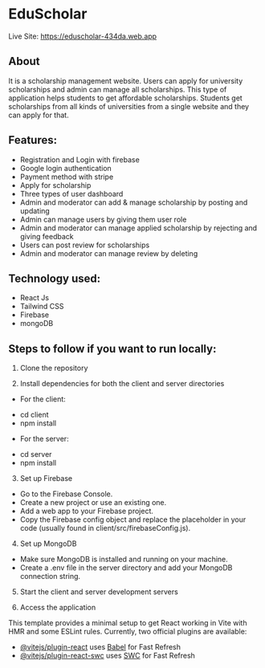 # EduScholar

Live Site: https://eduscholar-434da.web.app

## About
It is a scholarship management website. Users can apply for university scholarships and admin can manage all scholarships. This type of application helps students to get affordable scholarships. Students get scholarships from all kinds of universities from a single website and they can apply for that.

## Features:
* Registration and Login with firebase
* Google login authentication
* Payment method with stripe
* Apply for scholarship
* Three types of user dashboard
* Admin and moderator can add & manage scholarship by posting and updating
* Admin can manage users by giving them user role 
* Admin and moderator can manage applied scholarship by rejecting and giving feedback
* Users can post review for scholarships
* Admin and moderator can manage review by deleting

## Technology used: 
* React Js
* Tailwind CSS
* Firebase 
* mongoDB

## Steps to follow if you want to run locally:

1. Clone the repository

2. Install dependencies for both the client and server directories
* For the client:
- cd client
- npm install
* For the server:
- cd server
- npm install

3. Set up Firebase
* Go to the Firebase Console.
* Create a new project or use an existing one.
* Add a web app to your Firebase project.
* Copy the Firebase config object and replace the placeholder in your code (usually found in client/src/firebaseConfig.js).

4. Set up MongoDB
* Make sure MongoDB is installed and running on your machine.
* Create a .env file in the server directory and add your MongoDB connection string.

5. Start the client and server development servers

6. Access the application

This template provides a minimal setup to get React working in Vite with HMR and some ESLint rules.
Currently, two official plugins are available:

- [@vitejs/plugin-react](https://github.com/vitejs/vite-plugin-react/blob/main/packages/plugin-react/README.md) uses [Babel](https://babeljs.io/) for Fast Refresh
- [@vitejs/plugin-react-swc](https://github.com/vitejs/vite-plugin-react-swc) uses [SWC](https://swc.rs/) for Fast Refresh
